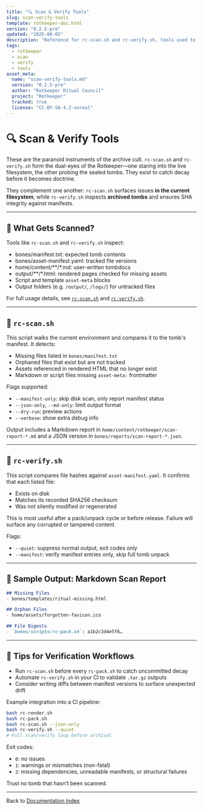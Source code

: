 ```yaml
---
title: "🔍 Scan & Verify Tools"
slug: scan-verify-tools
template: rotkeeper-doc.html
version: "0.2.5-pre"
updated: "2025-06-02"
description: "Reference for rc-scan.sh and rc-verify.sh, tools used to inspect rot states, file hashes, and archived tomb metadata."
tags:
  - rotkeeper
  - scan
  - verify
  - tools
asset_meta:
  name: "scan-verify-tools.md"
  version: "0.2.5-pre"
  author: "Rotkeeper Ritual Council"
  project: "Rotkeeper"
  tracked: true
  license: "CC-BY-SA-4.2-unreal"
---
```


# 🔍 Scan & Verify Tools

These are the paranoid instruments of the archive cult. `rc-scan.sh` and `rc-verify.sh` form the dual-eyes of the Rotkeeper—one staring into the live filesystem, the other probing the sealed tombs. They exist to catch decay before it becomes doctrine.

They complement one another: `rc-scan.sh` surfaces issues **in the current filesystem**, while `rc-verify.sh` inspects **archived tombs** and ensures SHA integrity against manifests.

***

## 📂 What Gets Scanned?

Tools like `rc-scan.sh` and `rc-verify.sh` inspect:

- bones/manifest.txt: expected tomb contents
- bones/asset-manifest.yaml: tracked file versions
- home/content/**/*.md: user-written tombdocs
- output/**/*.html: rendered pages checked for missing assets
- Script and template `asset-meta` blocks
- Output folders (e.g. `/output/`, `/logs/`) for untracked files

For full usage details, see [`rc-scan.sh`](../bones/scripts/rc-scan.md) and [`rc-verify.sh`](../bones/scripts/rc-verify.md).

***

## 🧪 `rc-scan.sh`

This script walks the current environment and compares it to the tomb's manifest. It detects:

- Missing files listed in `bones/manifest.txt`
- Orphaned files that exist but are not tracked
- Assets referenced in rendered HTML that no longer exist
- Markdown or script files missing `asset-meta:` frontmatter

Flags supported:
- `--manifest-only`: skip disk scan, only report manifest status
- `--json-only`, `--md-only`: limit output format
- `--dry-run`: preview actions
- `--verbose`: show extra debug info

Output includes a Markdown report in `home/content/rotkeeper/scan-report-*.md` and a JSON version in `bones/reports/scan-report-*.json`.

***

## 📏 `rc-verify.sh`

This script compares file hashes against `asset-manifest.yaml`. It confirms that each listed file:

- Exists on disk
- Matches its recorded SHA256 checksum
- Was not silently modified or regenerated

This is most useful after a pack/unpack cycle or before release. Failure will surface any corrupted or tampered content.

Flags:
- `--quiet`: suppress normal output, exit codes only
- `--manifest`: verify manifest entries only, skip full tomb unpack

***

## 🧾 Sample Output: Markdown Scan Report

```markdown
## Missing Files
- bones/templates/ritual-missing.html

## Orphan Files
- home/assets/forgotten-favicon.ico

## File Digests
- `bones/scripts/rc-pack.sh`: a1b2c3d4e5f6…
```

***

## 🧠 Tips for Verification Workflows

- Run `rc-scan.sh` before every `rc-pack.sh` to catch uncommitted decay
- Automate `rc-verify.sh` in your CI to validate `.tar.gz` outputs
- Consider writing diffs between manifest versions to surface unexpected drift

Example integration into a CI pipeline:

```bash
bash rc-render.sh
bash rc-pack.sh
bash rc-scan.sh --json-only
bash rc-verify.sh --quiet
# Full scan/verify loop before archival
```

Exit codes:
- `0`: no issues
- `1`: warnings or mismatches (non-fatal)
- `2`: missing dependencies, unreadable manifests, or structural failures

Trust no tomb that hasn’t been scanned.

***

Back to [Documentation Index](index.md)

<!--
LIMERICK

A scanner inspected the tomb,
Declared certain headers in gloom.
It flagged them with care,
Some vanished, some bare—
And verified files in the room.

SORA PROMPT

"a decaying command-line scanner analyzing a digital tomb's manifest, ghostly metadata scrolling past, flickering with errors and confirmations"
-->